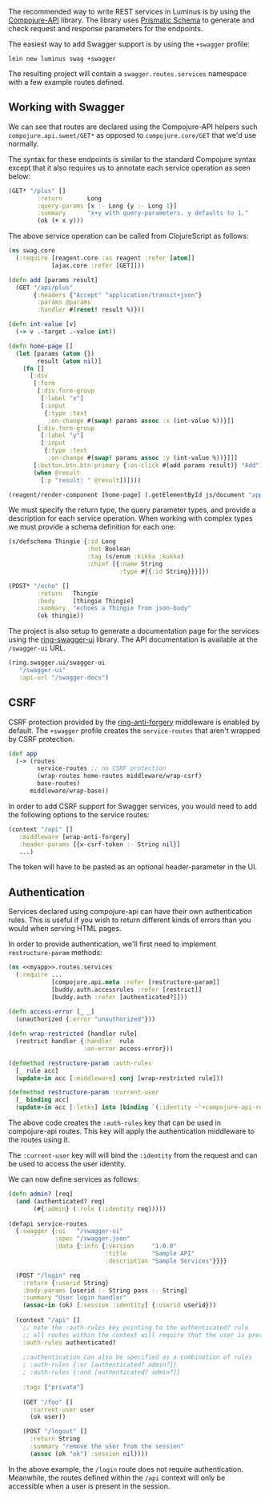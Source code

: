 The recommended way to write REST services in Luminus is by using the [Compojure-API](https://github.com/metosin/compojure-api) library.
The library uses [Prismatic Schema](https://github.com/Prismatic/schema) to generate and check request and response parameters for the endpoints.

The easiest way to add Swagger support is by using the `+swagger` profile:

```
lein new luminus swag +swagger
```

The resulting project will contain a `swagger.routes.services` namespace with a few example routes defined.

## Working with Swagger

We can see that routes are declared using the Compojure-API helpers such `compojure.api.sweet/GET*` as opposed to
`compojure.core/GET` that we'd use normally.

The syntax for these endpoints is similar to the standard Compojure syntax except that it also requires us to annotate
each service operation as seen below:

```clojure
(GET* "/plus" []
        :return       Long
        :query-params [x :- Long {y :- Long 1}]
        :summary      "x+y with query-parameters. y defaults to 1."
        (ok (+ x y)))
```

The above service operation can be called from ClojureScript as follows:

```clojure
(ns swag.core
  (:require [reagent.core :as reagent :refer [atom]]
            [ajax.core :refer [GET]]))

(defn add [params result]
  (GET "/api/plus"
       {:headers {"Accept" "application/transit+json"}
        :params @params
        :handler #(reset! result %)}))

(defn int-value [v]
  (-> v .-target .-value int))

(defn home-page []
  (let [params (atom {})
        result (atom nil)]
    (fn []
      [:div
       [:form
        [:div.form-group
         [:label "x"]
         [:input 
          {:type :text
           :on-change #(swap! params assoc :x (int-value %))}]]
        [:div.form-group
         [:label "y"]
         [:input
          {:type :text
           :on-change #(swap! params assoc :y (int-value %))}]]]
       [:button.btn.btn-primary {:on-click #(add params result)} "Add"]
       (when @result
         [:p "result: " @result])])))

(reagent/render-component [home-page] (.getElementById js/document "app"))
```  

We must specify the return type, the query parameter types, and provide a description for each service operation.
When working with complex types we must provide a schema definition for each one:

```clojure
(s/defschema Thingie {:id Long
                      :hot Boolean
                      :tag (s/enum :kikka :kukka)
                      :chief [{:name String
                               :type #{{:id String}}}]})

(POST* "/echo" []
        :return   Thingie
        :body     [thingie Thingie]
        :summary  "echoes a Thingie from json-body"
        (ok thingie))
```

The project is also setup to generate a documentation page for the services using the [ring-swagger-ui](https://github.com/metosin/ring-swagger-ui) library. The API documentation is available at the `/swagger-ui` URL.

```clojure
(ring.swagger.ui/swagger-ui
   "/swagger-ui"
   :api-url "/swagger-docs")
```

## CSRF

CSRF protection provided by the [ring-anti-forgery](https://github.com/ring-clojure/ring-anti-forgery) middleware is enabled by default. The `+swagger` profile creates the `service-routes` that aren't wrapped by CSRF protection.

```clojure
(def app
  (-> (routes
        service-routes ;; no CSRF protection
        (wrap-routes home-routes middleware/wrap-csrf)
        base-routes)
      middleware/wrap-base))
```

In order to add CSRF support for Swagger services, you would need to add the following options to the service routes:

```clojure
(context "/api" [] 
   :middleware [wrap-anti-forgery]
   :header-params [{x-csrf-token :- String nil}]
   ...)
```

The token will have to be pasted as an optional header-parameter in the UI.

## Authentication

Services declared using compojure-api can have their own authentication rules. This is useful if you wish to return different kinds of
errors than you would when serving HTML pages.

In order to provide authentication, we'll first need to implement `restructure-param` methods:

```clojure
(ns <<myapp>>.routes.services
  (:require ...
            [compojure.api.meta :refer [restructure-param]]
            [buddy.auth.accessrules :refer [restrict]]
            [buddy.auth :refer [authenticated?]]))
  
(defn access-error [_ _]
  (unauthorized {:error "unauthorized"}))

(defn wrap-restricted [handler rule]
  (restrict handler {:handler  rule
                     :on-error access-error}))

(defmethod restructure-param :auth-rules
  [_ rule acc]
  (update-in acc [:middleware] conj [wrap-restricted rule]))

(defmethod restructure-param :current-user
  [_ binding acc]
  (update-in acc [:letks] into [binding `(:identity ~'+compojure-api-request+)]))
```

The above code creates the `:auth-rules` key that can be used in compojure-api routes. This key will apply
the authentication middleware to the routes using it.

The `:current-user` key will will bind the `:identity` from the request and can be used to access the user identity.

We can now define services as follows:

```clojure
(defn admin? [req]
  (and (authenticated? req)
       (#{:admin} (:role (:identity req)))))
       
(defapi service-routes
  {:swagger {:ui   "/swagger-ui"
             :spec "/swagger.json"
             :data {:info {:version     "1.0.0"
                           :title       "Sample API"
                           :description "Sample Services"}}}}

  (POST "/login" req
    :return {:userid String}
    :body-params [userid :- String pass :- String]
    :summary "User login handler"
    (assoc-in (ok) [:session :identity] {:userid userid}))
    
  (context "/api" []
    ;; note the :auth-rules key pointing to the authenticated? rule
    ;; all routes within the context will require that the user is present in the session
    :auth-rules authenticated?
    
    ;;authentication can also be specified as a combination of rules
    ; :auth-rules {:or [authenticated? admin?]}
    ; :auth-rules {:and [authenticated? admin?]}
    
    :tags ["private"]
    
    (GET "/foo" []
      :current-user user
      (ok user))

    (POST "/logout" []
      :return String
      :summary "remove the user from the session"
      (assoc (ok "ok") :session nil))))
```

In the above example, the `/login` route does not require authentication. Meanwhile, the routes defined within the `/api`
context will only be accessible when a user is present in the session.
